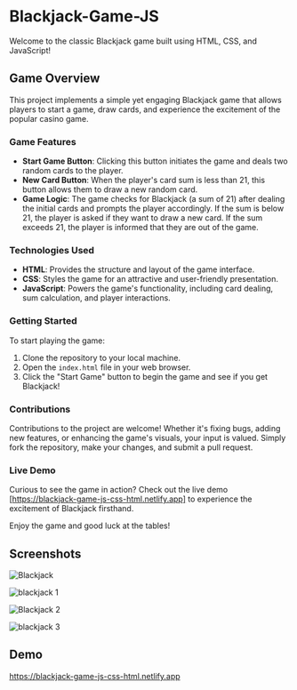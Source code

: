 # Blackjack-Game-JS

Welcome to the classic Blackjack game built using HTML, CSS, and JavaScript!

## Game Overview

This project implements a simple yet engaging Blackjack game that allows players to start a game, draw cards, and experience the excitement of the popular casino game.

### Game Features

- **Start Game Button**: Clicking this button initiates the game and deals two random cards to the player.
- **New Card Button**: When the player's card sum is less than 21, this button allows them to draw a new random card.
- **Game Logic**: The game checks for Blackjack (a sum of 21) after dealing the initial cards and prompts the player accordingly. If the sum is below 21, the player is asked if they want to draw a new card. If the sum exceeds 21, the player is informed that they are out of the game.

### Technologies Used

- **HTML**: Provides the structure and layout of the game interface.
- **CSS**: Styles the game for an attractive and user-friendly presentation.
- **JavaScript**: Powers the game's functionality, including card dealing, sum calculation, and player interactions.

### Getting Started

To start playing the game:
1. Clone the repository to your local machine.
2. Open the `index.html` file in your web browser.
3. Click the "Start Game" button to begin the game and see if you get Blackjack!

### Contributions

Contributions to the project are welcome! Whether it's fixing bugs, adding new features, or enhancing the game's visuals, your input is valued. Simply fork the repository, make your changes, and submit a pull request.

### Live Demo

Curious to see the game in action? Check out the live demo [https://blackjack-game-js-css-html.netlify.app] to experience the excitement of Blackjack firsthand.

Enjoy the game and good luck at the tables!

## Screenshots
![Blackjack](https://github.com/ParasSethi8530/Blackjack-Game-JS/assets/133093100/eb027b09-2038-4ba3-b030-f037b018b5e0)

![blackjack 1](https://github.com/ParasSethi8530/Blackjack-Game-JS/assets/133093100/628407d3-5b64-495c-9604-7df71c101427)



![Blackjack 2](https://github.com/ParasSethi8530/Blackjack-Game-JS/assets/133093100/e95aded2-6568-4032-9c8e-e5a9966fe0cd)

![blackjack 3](https://github.com/ParasSethi8530/Blackjack-Game-JS/assets/133093100/03e3ffd3-e2bc-4694-b2ab-262a8562c104)

## Demo
https://blackjack-game-js-css-html.netlify.app
